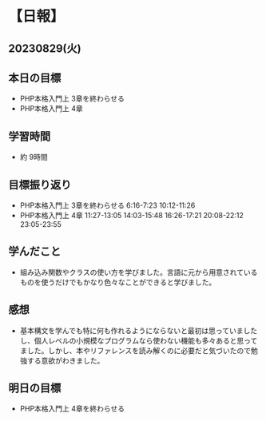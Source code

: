 # 【日報】
## 20230829(火)
## 本日の目標
- PHP本格入門上 3章を終わらせる
- PHP本格入門上 4章

## 学習時間
- 約 9時間

## 目標振り返り
- PHP本格入門上 3章を終わらせる 6:16-7:23 10:12-11:26
- PHP本格入門上 4章 11:27-13:05 14:03-15:48 16:26-17:21 20:08-22:12 23:05-23:55

## 学んだこと
- 組み込み関数やクラスの使い方を学びました。言語に元から用意されているものを使うだけでもかなり色々なことができると学びました。

## 感想
- 基本構文を学んでも特に何も作れるようにならないと最初は思っていましたし、個人レベルの小規模なプログラムなら使わない機能も多々あると思ってました。しかし、本やリファレンスを読み解くのに必要だと気づいたので勉強する意欲がわきました。

## 明日の目標
- PHP本格入門上 4章を終わらせる
